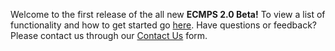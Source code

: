 Welcome to the first release of the all new **ECMPS 2.0 Beta!** To view a list of functionality and how to get started go [here]. Have questions or feedback? Please contact us through our [Contact Us] form.

[here]: https://api.epa.gov/easey/staging/content-mgmt/ecmps/quick-start
[contact us]: https://easey-stg.app.cloud.gov/ecmps/help-support

